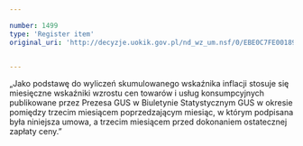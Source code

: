 ```yaml
---

number: 1499
type: 'Register item'
original_uri: 'http://decyzje.uokik.gov.pl/nd_wz_um.nsf/0/EBE0C7FE00189093C12574D00030D496?OpenDocument'


---
```


„Jako podstawę do wyliczeń skumulowanego wskaźnika inflacji stosuje się miesięczne wskaźniki wzrostu cen towarów i usług konsumpcyjnych publikowane przez Prezesa GUS w Biuletynie Statystycznym GUS w okresie pomiędzy trzecim miesiącem poprzedzającym miesiąc, w którym podpisana była niniejsza umowa, a trzecim miesiącem przed dokonaniem ostatecznej zapłaty ceny.”
